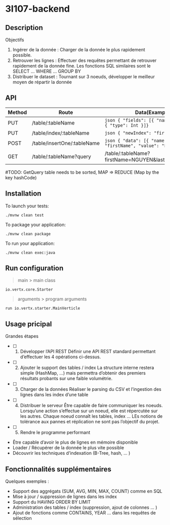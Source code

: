 # 3I107-backend

## Description
Objectifs
1. Ingérer de la donnée :​ Charger de la donnée le plus rapidement possible.
2. Retrouver les lignes :​ Effectuer des requêtes permettant de retrouver rapidement de la
donnée fine. Les fonctions SQL similaires sont le SELECT ... WHERE ... GROUP BY
3. Distribuer le dataset :​ Tournant sur 3 noeuds, développer le meilleur moyen de répartir la donnée

## API
| Method | Route                      | Data(Example)
| ------ | ---------------------------|------
| PUT    | /table/:tableName          |```json { "fields": [{ "name": fieldX },{ "type": Int }]} ```
| PUT    | /table/index/:tableName    |```json { "newIndex": "firstName"} ```
| POST   | /table/insertOne/:tableName|```json { "data": [{ "name": "firstName", "value": "NGUYEN"}]} ```
| GET    | /table/:tableName?query    | /table/:tableName?firstName=NGUYEN&lastName=Jasmine

#TODO: GetQuery
table needs to be sorted, MAP => REDUCE
(Map by the key hashCode)
## Installation
To launch your tests:
```
./mvnw clean test
```

To package your application:
```
./mvnw clean package
```

To run your application:
```
./mvnw clean exec:java
```

## Run configuration
> main > main class
```
io.vertx.core.Starter
```
> arguments > program arguments
```
run io.vertx.starter.MainVerticle
```

## Usage pricipal
Grandes étapes
- [ ] 1. Développer l’API REST
Définir une API REST standard permettant d’effectuer les 4 opérations ci-dessus.
- [ ] 2. Ajouter le support des tables / index
La structure interne restera simple (HashMap, ...) mais permettra d’obtenir des premiers résultats probants sur une faible volumétrie.
- [ ] 3. Charger de la données
Réaliser le parsing du CSV et l’ingestion des lignes dans les index d’une table
- [ ] 4. Distribuer le serveur
Être capable de faire communiquer les noeuds. Lorsqu’une action s’effectue sur un noeud, elle est répercutée sur les autres. Chaque noeud connaît les tables, index ... LEs notions de tolérance aux pannes et réplication ne sont pas l’objectif du projet.
- [ ] 5. Rendre le programme performant
- Être capable d’avoir le plus de lignes en mémoire disponible
- Loader / Récupérer de la donnée le plus vite possible
- Découvrir les techniques d’indexation (B-Tree, hash, ... )


## Fonctionnalités supplémentaires
Quelques exemples :
- Support des aggrégats (SUM, AVG, MIN, MAX, COUNT) comme en SQL
- Mise à jour / suppression de lignes dans les index
- Support du HAVING ORDER BY LIMIT
- Administration des tables / index (suppression, ajout de colonnes ... )
- Ajout de fonctions comme CONTAINS, YEAR ... dans les requêtes de sélection
